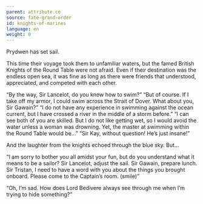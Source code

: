```yaml
---
parent: attribute.ce
source: fate-grand-order
id: knights-of-marines
language: en
weight: 0
---
```


Prydwen has set sail.

This time their voyage took them to unfamiliar waters, but the famed British Knights of the Round Table were not afraid.
Even if their destination was the endless open sea, it was fine as long as there were friends that understood, appreciated, and competed with each other.

“By the way, Sir Lancelot, do you know how to swim?”
“But of course. If I take off my armor, I could swim across the Strait of Dover. What about you, Sir Gawain?”
“I do not have any experience in swimming against the ocean current, but I have crossed a river in the middle of a storm before.”
“I can see both of you are skilled. But I do not like getting wet, so I would avoid the water unless a woman was drowning. Yet, the master at swimming within the Round Table would be…”
“Sir Kay, without question! He’s just insane!”

And the laughter from the knights echoed through the blue sky.
But…

“I am sorry to bother you all amidst your fun, but do you understand what it means to be a sailor? Sir Lancelot, adjust the sail. Sir Gawain, prepare lunch. Sir Tristan, I need to have a word with you about the things you brought onboard. Please come to the Captain’s room. (smile)”

“Oh, I’m sad. How does Lord Bedivere always see through me when I’m trying to hide something?”
